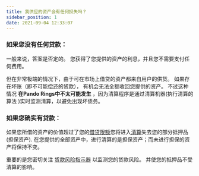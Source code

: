 ```yaml
---
title: 我供应的资产会有任何损失吗？
sidebar_position: 1
date: 2021-09-04 12:33:07
---
```


### 如果您没有任何贷款：
一般来说，答案是否定的。 您获得了您提供的资产的利息，并且您不需要支付任何费用。

但在非常极端的情况下，由于可在市场上借贷的资产都来自用户的供货。 如果存在坏账（即不可能偿还的贷款）， 有机会无法全额收回您提供的资产。 不过这种情况  **在Pando Rings中不太可能发生** ，因为清算程序是通过清算机器(执行清算的算法 )实时监测清算，以避免出现坏债务。


### 如果您确实有贷款：
如果您所借的资产的价值超过了您的[借贷限额](../key-concepts/glossary.md)您将进入[清算](../key-concepts/liquidation.md)失去您的部分抵押品(担保资产). 在您提供的全部资产中，进行清算的是担保资产；而未进行担保的资产将保持不变。

重要的是您密切关注 [贷款风险指示器](../key-concepts/loan-risk-indicator.md) 以监测您的贷款风险。 并使您的抵押品不受清算的影响。